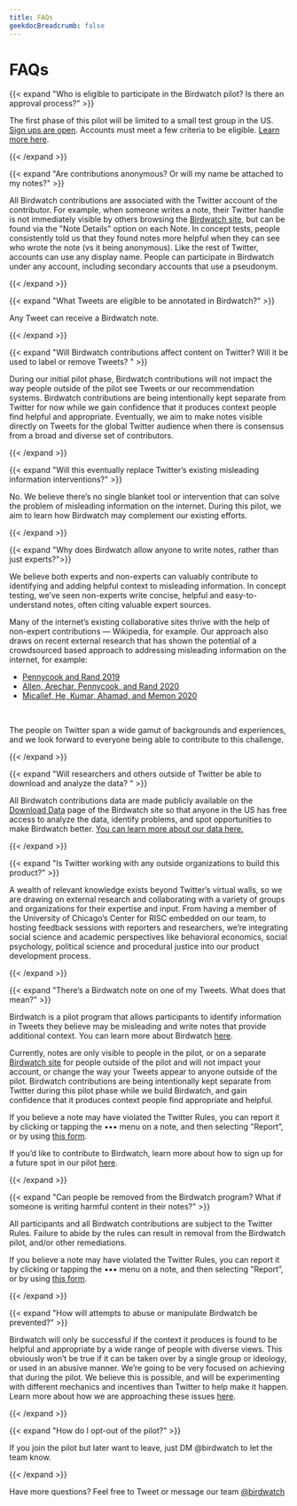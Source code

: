 ```yaml
---
title: FAQs
geekdocBreadcrumb: false
---
```


# FAQs

{{< expand "Who is eligible to participate in the Birdwatch pilot? Is there an approval process?" >}}

The first phase of this pilot will be limited to a small test group in the US. [Sign ups are open](https://twitter.com/i/flow/join-birdwatch). Accounts must meet a few criteria to be eligible. [Learn more here](../../join).

{{< /expand >}}

{{< expand "Are contributions anonymous? Or will my name be attached to my notes?" >}}

All Birdwatch contributions are associated with the Twitter account of the contributor. For example, when someone writes a note, their Twitter handle is not immediately visible by others browsing the [Birdwatch site](http://birdwatch.twitter.com), but can be found via the "Note Details" option on each Note. In concept tests, people consistently told us that they found notes more helpful when they can see who wrote the note (vs it being anonymous). Like the rest of Twitter, accounts can use any display name. People can participate in Birdwatch under any account, including secondary accounts that use a pseudonym.

{{< /expand >}}

{{< expand "What Tweets are eligible to be annotated in Birdwatch?" >}}

Any Tweet can receive a Birdwatch note.

{{< /expand >}}

{{< expand "Will Birdwatch contributions affect content on Twitter? Will it be used to label or remove Tweets? " >}}

During our initial pilot phase, Birdwatch contributions will not impact the way people outside of the pilot  see Tweets or our recommendation systems. Birdwatch contributions are being intentionally kept separate from Twitter for now while we gain confidence that it produces context people find helpful and appropriate. Eventually, we aim to make notes visible directly on Tweets for the global Twitter audience when there is consensus from a broad and diverse set of contributors.

{{< /expand >}}

{{< expand "Will this eventually replace Twitter’s existing misleading information interventions?" >}}

No. We believe there’s no single blanket tool or intervention that can solve the problem of misleading information on the internet. During this pilot, we aim to learn how Birdwatch may complement our existing efforts.

{{< /expand >}}

{{< expand "Why does Birdwatch allow anyone to write notes, rather than just experts?">}}

We believe both experts and non-experts can valuably contribute to identifying and adding helpful context to misleading information. In concept testing, we’ve seen non-experts write concise, helpful and easy-to-understand notes, often citing valuable expert sources.

Many of the internet’s existing collaborative sites thrive with the help of non-expert contributions — Wikipedia, for example. Our approach also draws on recent external research that has shown the potential of a crowdsourced based approach to addressing misleading information on the internet, for example:

- [Pennycook and Rand 2019](https://www.pnas.org/content/116/7/2521)
- [Allen, Arechar, Pennycook, and Rand 2020](https://psyarxiv.com/9qdza)
- [Micallef, He, Kumar, Ahamad, and Memon 2020](https://arxiv.org/abs/2011.05773)

<br>

The people on Twitter span a wide gamut of backgrounds and experiences, and we look forward to everyone being able to contribute to this challenge.

{{< /expand >}}

{{< expand "Will researchers and others outside of Twitter be able to download and analyze the data? " >}}

All Birdwatch contributions data are made publicly available on the [Download Data](https://twitter.com/i/birdwatch/download-data) page of the Birdwatch site so that anyone in the US has free access to analyze the data, identify problems, and spot opportunities to make Birdwatch better. [You can learn more about our data here.](../../data)

{{< /expand >}}

{{< expand "Is Twitter working with any outside organizations to build this product?" >}}

A wealth of relevant knowledge exists beyond Twitter’s virtual walls, so we are drawing on external research and collaborating with a variety of groups and organizations for their expertise and input. From having a member of the University of Chicago’s Center for RISC embedded on our team, to hosting feedback sessions with reporters and researchers, we’re integrating social science and academic perspectives like behavioral economics, social psychology, political science and procedural justice into our product development process.

{{< /expand >}}

{{< expand "There’s a Birdwatch note on one of my Tweets. What does that mean?" >}}

Birdwatch is a pilot program that allows participants to identify information in Tweets they believe may be misleading and write notes that provide additional context. You can learn more about Birdwatch [here](../../).

Currently, notes are only visible to people in the pilot, or on a separate [Birdwatch site](http://birdwatch.twitter.com) for people outside of the pilot and will not impact your account, or change the way your Tweets appear to anyone outside of the pilot. Birdwatch contributions are being intentionally kept separate from Twitter during this pilot phase while we build Birdwatch, and gain confidence that it produces context people find appropriate and helpful.

If you believe a note may have violated the Twitter Rules, you can report it by clicking or tapping the ••• menu on a note, and then selecting "Report”, or by using [this form](https://help.twitter.com/en/forms/birdwatch).

If you’d like to contribute to Birdwatch, learn more about how to sign up for a future spot in our pilot [here](../../join).

{{< /expand >}}

{{< expand "Can people be removed from the Birdwatch program? What if someone is writing harmful content in their notes?" >}}

All participants and all Birdwatch contributions are subject to the Twitter Rules. Failure to abide by the rules can result in removal from the Birdwatch pilot, and/or other remediations.

If you believe a note may have violated the Twitter Rules, you can report it by clicking or tapping the ••• menu on a note, and then selecting "Report”, or by using [this form](https://help.twitter.com/en/forms/birdwatch).

{{< /expand >}}

{{< expand "How will attempts to abuse or manipulate Birdwatch be prevented?" >}}

Birdwatch will only be successful if the context it produces is found to be helpful and appropriate by a wide range of people with diverse views. This obviously won’t be true if it can be taken over by a single group or ideology, or used in an abusive manner. We’re going to be very focused on achieving that during the pilot. We believe this is possible, and will be experimenting with different mechanics and incentives than Twitter to help make it happen. Learn more about how we are approaching these issues [here](../../challenges).

{{< /expand >}}

{{< expand "How do I opt-out of the pilot?" >}}

If you join the pilot but later want to leave, just DM @birdwatch to let the team know.

{{< /expand >}}

Have more questions? Feel free to Tweet or message our team [@birdwatch](https://twitter.com/birdwatch)

